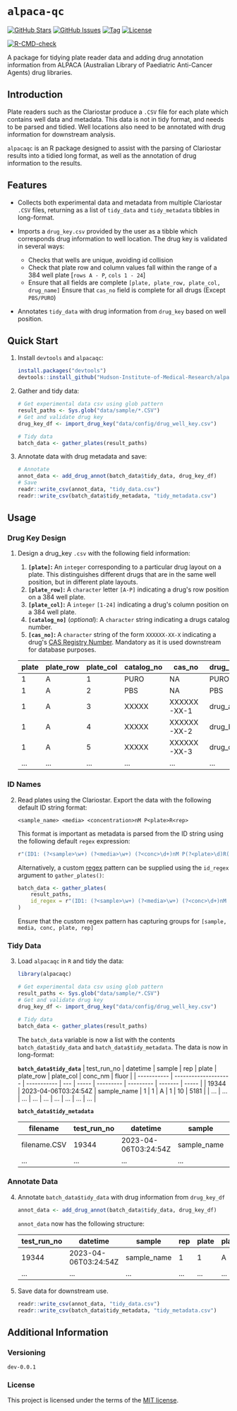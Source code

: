 <!--
Document variables:

Assigned:
<author> = Vikesh Ajith
<github_username> = SpikyClip

Unassigned (replace all with desired value):
<alpaca-qc>
<screenshot_link>

-->

# `alpaca-qc`

[![GitHub Stars](https://img.shields.io/github/stars/Hudson-Institute-of-Medical-Research/alpaca-qc.svg)](https://github.com/Hudson-Institute-of-Medical-Research/alpaca-qc/stargazers) [![GitHub Issues](https://img.shields.io/github/issues/Hudson-Institute-of-Medical-Research/alpaca-qc.svg)](https://github.com/Hudson-Institute-of-Medical-Research/alpaca-qc/issues) [![Tag](https://img.shields.io/github/v/tag/Hudson-Institute-of-Medical-Research/alpaca-qc)](https://github.com/Hudson-Institute-of-Medical-Research/alpaca-qc) [![License](https://img.shields.io/github/license/Hudson-Institute-of-Medical-Research/alpaca-qc)](https://github.com/Hudson-Institute-of-Medical-Research/alpaca-qc/blob/master/LICENSE)

<!-- badges: start -->
[![R-CMD-check](https://github.com/Hudson-Institute-of-Medical-Research/alpaca-qc/actions/workflows/R-CMD-check.yaml/badge.svg)](https://github.com/Hudson-Institute-of-Medical-Research/alpaca-qc/actions/workflows/R-CMD-check.yaml)
<!-- badges: end -->

A package for tidying plate reader data and adding drug annotation information
from ALPACA (Australian Library of Paediatric Anti-Cancer Agents) drug
libraries.

## Introduction

Plate readers such as the Clariostar produce a `.CSV` file for each plate which
contains well data and metadata. This data is not in tidy format, and needs to
be parsed and tidied. Well locations also need to be annotated with drug
information for downstream analysis.

`alpacaqc` is an R package designed to assist with the parsing of Clariostar
results into a tidied long format, as well as the annotation of drug
information to the results.

## Features

- Collects both experimental data and metadata from multiple Clariostar
  `.CSV` files, returning as a list of `tidy_data` and `tidy_metadata`
  tibbles in long-format.
- Imports a `drug_key.csv` provided by the user as a tibble which corresponds
  drug information to well location. The drug key is validated in several ways:
  - Checks that wells are unique, avoiding id collision
  - Check that plate row and column values fall within the range of a 384 well
  plate [`rows A - P`, `cols 1 - 24`]
  - Ensure that all fields are complete `[plate, plate_row, plate_col,
    drug_name]`
    Ensure that `cas_no` field is complete for all drugs (Except `PBS/PURO`)

- Annotates `tidy_data` with drug information from `drug_key` based on well
  position.

## Quick Start

1. Install `devtools` and `alpacaqc`:

    ```R
    install.packages("devtools")
    devtools::install_github("Hudson-Institute-of-Medical-Research/alpaca-qc")
    ```

2. Gather and tidy data:

    ```R
    # Get experimental data csv using glob pattern
    result_paths <- Sys.glob("data/sample/*.CSV")
    # Get and validate drug key
    drug_key_df <- import_drug_key("data/config/drug_well_key.csv")

    # Tidy data
    batch_data <- gather_plates(result_paths)
    ```

3. Annotate data with drug metadata and save:

    ```R
    # Annotate
    annot_data <- add_drug_annot(batch_data$tidy_data, drug_key_df)
    # Save
    readr::write_csv(annot_data, "tidy_data.csv")
    readr::write_csv(batch_data$tidy_metadata, "tidy_metadata.csv")
    ```

## Usage

### Drug Key Design

1. Design a drug_key `.csv` with the following field information:
    1. **`[plate]`:** An `integer` corresponding to a particular drug layout on a
       plate. This distinguishes different drugs that are in the same well
       position, but in different plate layouts.
    2. **`[plate_row]`:** A `character` letter `[A-P]` indicating a drug's row
       position on a 384 well plate.
    3. **`[plate_col]`:** A `integer` `[1-24]` indicating a drug's column position
       on a 384 well plate.
    4. **`[catalog_no]`** (*optional*): A `character` string indicating a drugs
       catalog number.
    5. **`[cas_no]`:** A `character` string of the form `XXXXXX-XX-X` indicating a
       drug's [CAS Registry Number](https://www.cas.org/cas-data/cas-registry).
       Mandatory as it is used downstream for database purposes.

    | plate | plate_row | plate_col | catalog_no | cas_no      | drug_name |
    | ----- | --------- | --------- | ---------- | ----------- | --------- |
    | 1     | A         | 1         | PURO       | NA          | PURO      |
    | 1     | A         | 2         | PBS        | NA          | PBS       |
    | 1     | A         | 3         | XXXXX      | XXXXXX-XX-1 | drug_a    |
    | 1     | A         | 4         | XXXXX      | XXXXXX-XX-2 | drug_b    |
    | 1     | A         | 5         | XXXXX      | XXXXXX-XX-3 | drug_c    |
    | ...   | ...       | ...       | ...        | ...         | ...       |

### ID Names

2. Read plates using the Clariostar. Export the data with the following default
   ID string format:

    ```
    <sample_name> <media> <concentration>nM P<plate>R<rep>
    ```

    This format is important as metadata is parsed from the ID string using the
    following default `regex` expression:

    ```R
    r"(ID1: (?<sample>\w+) (?<media>\w+) (?<conc>\d+)nM P(?<plate>\d)R(?<rep>\d+))"
    ```

    Alternatively, a custom
    [regex](https://cran.r-project.org/web/packages/stringr/vignettes/regular-expressions.html)
    pattern can be supplied using the `id_regex` argument to `gather_plates()`:

    ```R
    batch_data <- gather_plates(
        result_paths,
        id_regex = r"(ID1: (?<sample>\w+) (?<media>\w+) (?<conc>\d+)nM P(?<plate>\d)R(?<rep>\d+))"
    )
    ```
    Ensure that the custom regex pattern has capturing groups for `[sample,
    media, conc, plate, rep]`

### Tidy Data

3. Load `alpacaqc` in `R` and tidy the data:

    ```R
    library(alpacaqc)

    # Get experimental data csv using glob pattern
    result_paths <- Sys.glob("data/sample/*.CSV")
    # Get and validate drug key
    drug_key_df <- import_drug_key("data/config/drug_well_key.csv")

    # Tidy data
    batch_data <- gather_plates(result_paths)
    ```

    The `batch_data` variable is now a list with the contents
    `batch_data$tidy_data` and `batch_data$tidy_metadata`. The data is now in
    long-format:

    **`batch_data$tidy_data`**
    | test_run_no | datetime             | sample      | rep | plate | plate_row | plate_col | conc_nm | fluor |
    | ----------- | -------------------- | ----------- | --- | ----- | --------- | --------- | ------- | ----- |
    | 19344       | 2023-04-06T03:24:54Z | sample_name | 1   | 1     | A         | 1         | 10      | 5181  |
    | ...         | ...                  | ...         | ... | ...   | ...       | ...       | ...     | ...   |

    **`batch_data$tidy_metadata`**

    | filename     | test_run_no | datetime             | sample      | rep | plate | conc_nm | media | no_of_flashes_per_well | presetname  | excitation | dichroic_filter | emission | gain | wells_used_for_gain_adjustment | focal_height_mm |
    | ------------ | ----------- | -------------------- | ----------- | --- | ----- | ------- | ----- | ---------------------- | ----------- | ---------- | --------------- | -------- | ---- | ------------------------------ | --------------- |
    | filename.CSV | 19344       | 2023-04-06T03:24:54Z | sample_name | 1   | 1     | 10      | DMSO  | 5                      | Alamar Blue | 545-10     | auto 565        | 590-20   | 1130 | C3                             | 3.9             |
    | ...          | ...         | ...                  | ...         | ... | ...   | ...     | ...   | ...                    | ...         | ...        | ...             | ...      | ...  | ...                            | ...             |

### Annotate Data

4. Annotate `batch_data$tidy_data` with drug information from `drug_key_df`

    ```R
    annot_data <- add_drug_annot(batch_data$tidy_data, drug_key_df)
    ```

    `annot_data` now has the following structure:

    | test_run_no | datetime             | sample      | rep | plate | plate_row | plate_col | catalog_no | cas_no | drug_name | conc_nm | fluor |
    | ----------- | -------------------- | ----------- | --- | ----- | --------- | --------- | ---------- | ------ | --------- | ------- | ----- |
    | 19344       | 2023-04-06T03:24:54Z | sample_name | 1   | 1     | A         | 1         | XXXXX      | NA     | drug_a    | 10      | 5181  |
    | ...         | ...                  | ...         | ... | ...   | ...       | ...       | ...        | ...    | ...       | ...     | ...   |

5. Save data for downstream use.

    ```R
    readr::write_csv(annot_data, "tidy_data.csv")
    readr::write_csv(batch_data$tidy_metadata, "tidy_metadata.csv")
    ```

## Additional Information

### Versioning

`dev-0.0.1`

### License

This project is licensed under the terms of the [MIT license](https://github.com/Hudson-Institute-of-Medical-Research/alpaca-qc/blob/master/LICENSE).
